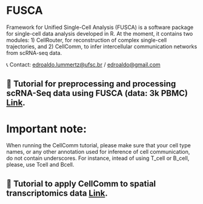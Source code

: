 # FUSCA
Framework for Unified Single-Cell Analysis (FUSCA) is a software package for single-cell data analysis developed in R. At the moment, it contains two modules: 1) CellRouter, for reconstruction of complex single-cell trajectories, and 2) CellComm, to infer intercellular communication networks from scRNA-seq data.

:telephone_receiver: Contact: edroaldo.lummertz@ufsc.br / edroaldo@gmail.com

## :notebook_with_decorative_cover: Tutorial for preprocessing and processing scRNA-Seq data using FUSCA (data: 3k PBMC) [Link](https://github.com/edroaldo/fusca/blob/main/tutorial/FUSCA_tutorial_3k_PBMC_ds.ipynb).


# Important note:
When running the CellComm tutorial, please make sure that your cell type names, or any other annotation used for inference of cell communication, do not contain underscores. For instance, intead of using T_cell or B_cell, please, use Tcell and Bcell.

## :notebook_with_decorative_cover: Tutorial to apply CellComm to spatial transcriptomics data [Link](https://github.com/edroaldo/fusca/blob/main/tutorial/CellComm_tutorial.ipynb).
